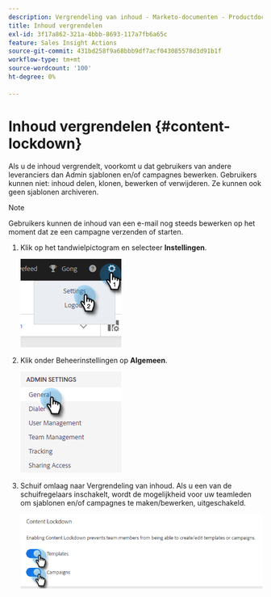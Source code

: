 ```yaml
---
description: Vergrendeling van inhoud - Marketo-documenten - Productdocumentatie
title: Inhoud vergrendelen
exl-id: 3f17a862-321a-4bbb-8693-117a7fb6a65c
feature: Sales Insight Actions
source-git-commit: 431bd258f9a68bbb9df7acf043085578d3d91b1f
workflow-type: tm+mt
source-wordcount: '100'
ht-degree: 0%

---
```


# Inhoud vergrendelen {#content-lockdown}

Als u de inhoud vergrendelt, voorkomt u dat gebruikers van andere leveranciers dan Admin sjablonen en/of campagnes bewerken. Gebruikers kunnen niet: inhoud delen, klonen, bewerken of verwijderen. Ze kunnen ook geen sjablonen archiveren.

>[!NOTE]
>
>Gebruikers kunnen de inhoud van een e-mail nog steeds bewerken op het moment dat ze een campagne verzenden of starten.

1. Klik op het tandwielpictogram en selecteer **Instellingen**.

   ![](assets/content-lockdown-1.png)

1. Klik onder Beheerinstellingen op **Algemeen**.

   ![](assets/content-lockdown-2.png)

1. Schuif omlaag naar Vergrendeling van inhoud. Als u een van de schuifregelaars inschakelt, wordt de mogelijkheid voor uw teamleden om sjablonen en/of campagnes te maken/bewerken, uitgeschakeld.

   ![](assets/content-lockdown-3.png)
